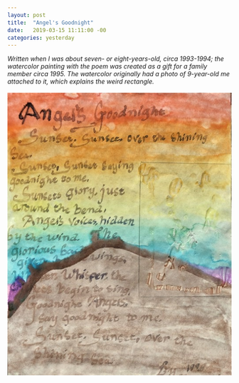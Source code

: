 ```yaml
---
layout: post
title:  "Angel's Goodnight"
date:   2019-03-15 11:11:00 -00
categories: yesterday
---
```

*Written when I was about seven- or eight-years-old, circa 1993-1994; the watercolor painting with the poem was created as a gift for a family member circa 1995. The watercolor originally had a photo of 9-year-old me attached to it, which explains the weird rectangle.*
<br/>
<br/>
![My helpful screenshot](/assets/F4492462-2D69-48E9-B096-89813F68429D.jpeg)
 


